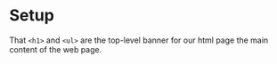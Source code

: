 # Setup

That `<h1>` and `<ul>` are the top-level banner for our html page the main content of the web page.